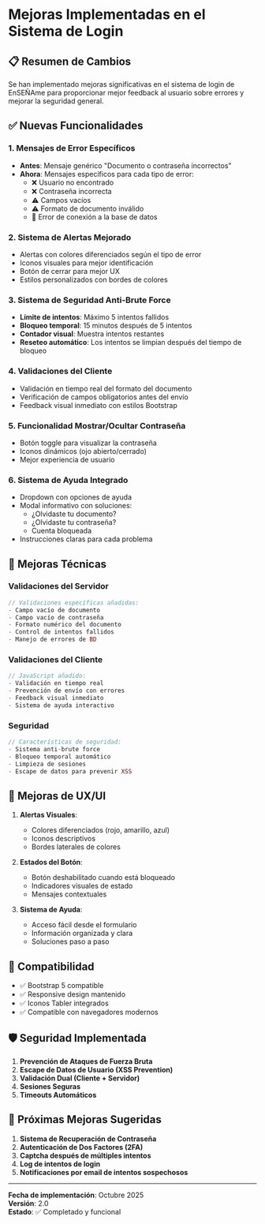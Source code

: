 # Mejoras Implementadas en el Sistema de Login

## 📋 Resumen de Cambios

Se han implementado mejoras significativas en el sistema de login de EnSEÑAme para proporcionar mejor feedback al usuario sobre errores y mejorar la seguridad general.

## ✅ Nuevas Funcionalidades

### 1. **Mensajes de Error Específicos**
- **Antes**: Mensaje genérico "Documento o contraseña incorrectos"
- **Ahora**: Mensajes específicos para cada tipo de error:
  - ❌ Usuario no encontrado
  - ❌ Contraseña incorrecta
  - ⚠️ Campos vacíos
  - ⚠️ Formato de documento inválido
  - 🚫 Error de conexión a la base de datos

### 2. **Sistema de Alertas Mejorado**
- Alertas con colores diferenciados según el tipo de error
- Iconos visuales para mejor identificación
- Botón de cerrar para mejor UX
- Estilos personalizados con bordes de colores

### 3. **Sistema de Seguridad Anti-Brute Force**
- **Límite de intentos**: Máximo 5 intentos fallidos
- **Bloqueo temporal**: 15 minutos después de 5 intentos
- **Contador visual**: Muestra intentos restantes
- **Reseteo automático**: Los intentos se limpian después del tiempo de bloqueo

### 4. **Validaciones del Cliente**
- Validación en tiempo real del formato del documento
- Verificación de campos obligatorios antes del envío
- Feedback visual inmediato con estilos Bootstrap

### 5. **Funcionalidad Mostrar/Ocultar Contraseña**
- Botón toggle para visualizar la contraseña
- Iconos dinámicos (ojo abierto/cerrado)
- Mejor experiencia de usuario

### 6. **Sistema de Ayuda Integrado**
- Dropdown con opciones de ayuda
- Modal informativo con soluciones:
  - ¿Olvidaste tu documento?
  - ¿Olvidaste tu contraseña?
  - Cuenta bloqueada
- Instrucciones claras para cada problema

## 🔧 Mejoras Técnicas

### Validaciones del Servidor
```php
// Validaciones específicas añadidas:
- Campo vacío de documento
- Campo vacío de contraseña  
- Formato numérico del documento
- Control de intentos fallidos
- Manejo de errores de BD
```

### Validaciones del Cliente
```javascript
// JavaScript añadido:
- Validación en tiempo real
- Prevención de envío con errores
- Feedback visual inmediato
- Sistema de ayuda interactivo
```

### Seguridad
```php
// Características de seguridad:
- Sistema anti-brute force
- Bloqueo temporal automático
- Limpieza de sesiones
- Escape de datos para prevenir XSS
```

## 🎨 Mejoras de UX/UI

1. **Alertas Visuales**:
   - Colores diferenciados (rojo, amarillo, azul)
   - Iconos descriptivos
   - Bordes laterales de colores

2. **Estados del Botón**:
   - Botón deshabilitado cuando está bloqueado
   - Indicadores visuales de estado
   - Mensajes contextuales

3. **Sistema de Ayuda**:
   - Acceso fácil desde el formulario
   - Información organizada y clara
   - Soluciones paso a paso

## 📱 Compatibilidad

- ✅ Bootstrap 5 compatible
- ✅ Responsive design mantenido
- ✅ Iconos Tabler integrados
- ✅ Compatible con navegadores modernos

## 🛡️ Seguridad Implementada

1. **Prevención de Ataques de Fuerza Bruta**
2. **Escape de Datos de Usuario (XSS Prevention)**
3. **Validación Dual (Cliente + Servidor)**
4. **Sesiones Seguras**
5. **Timeouts Automáticos**

## 🚀 Próximas Mejoras Sugeridas

1. **Sistema de Recuperación de Contraseña**
2. **Autenticación de Dos Factores (2FA)**
3. **Captcha después de múltiples intentos**
4. **Log de intentos de login**
5. **Notificaciones por email de intentos sospechosos**

---

**Fecha de implementación**: Octubre 2025  
**Versión**: 2.0  
**Estado**: ✅ Completado y funcional